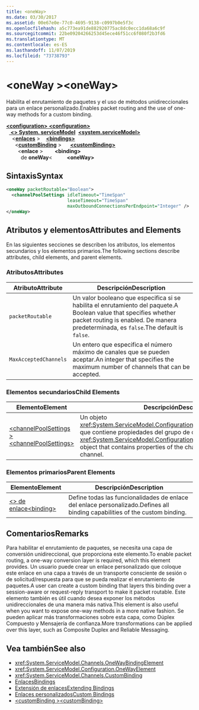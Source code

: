 ```yaml
---
title: <oneWay>
ms.date: 03/30/2017
ms.assetid: 00e67e0e-77c0-4695-9138-c0997b0e5f3c
ms.openlocfilehash: a5c773ea91de882920775ac8dc0ecc1da68a6c9f
ms.sourcegitcommit: 22be09204266253d45ece46f51cc6f080f2b3fd6
ms.translationtype: MT
ms.contentlocale: es-ES
ms.lasthandoff: 11/07/2019
ms.locfileid: "73738793"
---
```

# <a name="oneway"></a><span data-ttu-id="a10bc-101">\<oneWay ></span><span class="sxs-lookup"><span data-stu-id="a10bc-101">\<oneWay></span></span>
<span data-ttu-id="a10bc-102">Habilita el enrutamiento de paquetes y el uso de métodos unidireccionales para un enlace personalizado.</span><span class="sxs-lookup"><span data-stu-id="a10bc-102">Enables packet routing and the use of one-way methods for a custom binding.</span></span>  
  
<span data-ttu-id="a10bc-103">[ **\<configuration>** ](../configuration-element.md)</span><span class="sxs-lookup"><span data-stu-id="a10bc-103">[**\<configuration>**](../configuration-element.md)</span></span>\
<span data-ttu-id="a10bc-104">&nbsp;&nbsp;[ **\<> System. serviceModel**](system-servicemodel.md)</span><span class="sxs-lookup"><span data-stu-id="a10bc-104">&nbsp;&nbsp;[**\<system.serviceModel>**](system-servicemodel.md)</span></span>\
<span data-ttu-id="a10bc-105">&nbsp;&nbsp;&nbsp;&nbsp;\<[**enlaces**](bindings.md) ></span><span class="sxs-lookup"><span data-stu-id="a10bc-105">&nbsp;&nbsp;&nbsp;&nbsp;[**\<bindings>**](bindings.md)</span></span>\
<span data-ttu-id="a10bc-106">&nbsp;&nbsp;&nbsp;&nbsp;&nbsp;&nbsp;\<[**customBinding**](custombinding.md) ></span><span class="sxs-lookup"><span data-stu-id="a10bc-106">&nbsp;&nbsp;&nbsp;&nbsp;&nbsp;&nbsp;[**\<customBinding>**](custombinding.md)</span></span>\
<span data-ttu-id="a10bc-107">&nbsp;&nbsp;&nbsp;&nbsp;&nbsp;&nbsp;&nbsp;&nbsp;\<**enlace** ></span><span class="sxs-lookup"><span data-stu-id="a10bc-107">&nbsp;&nbsp;&nbsp;&nbsp;&nbsp;&nbsp;&nbsp;&nbsp;**\<binding>**</span></span>\
<span data-ttu-id="a10bc-108">&nbsp;&nbsp;&nbsp;&nbsp;&nbsp;&nbsp;&nbsp;&nbsp;&nbsp;&nbsp;de **oneWay**\<</span><span class="sxs-lookup"><span data-stu-id="a10bc-108">&nbsp;&nbsp;&nbsp;&nbsp;&nbsp;&nbsp;&nbsp;&nbsp;&nbsp;&nbsp;**\<oneWay>**</span></span>  
  
## <a name="syntax"></a><span data-ttu-id="a10bc-109">Sintaxis</span><span class="sxs-lookup"><span data-stu-id="a10bc-109">Syntax</span></span>  
  
```xml  
<oneWay packetRoutable="Boolean">
  <channelPoolSettings idleTimeout="TimeSpan"
                       leaseTimeout="TimeSpan"
                       maxOutboundConnectionsPerEndpoint="Integer" />
</oneWay>
```  
  
## <a name="attributes-and-elements"></a><span data-ttu-id="a10bc-110">Atributos y elementos</span><span class="sxs-lookup"><span data-stu-id="a10bc-110">Attributes and Elements</span></span>  
 <span data-ttu-id="a10bc-111">En las siguientes secciones se describen los atributos, los elementos secundarios y los elementos primarios.</span><span class="sxs-lookup"><span data-stu-id="a10bc-111">The following sections describe attributes, child elements, and parent elements.</span></span>  
  
### <a name="attributes"></a><span data-ttu-id="a10bc-112">Atributos</span><span class="sxs-lookup"><span data-stu-id="a10bc-112">Attributes</span></span>  
  
|<span data-ttu-id="a10bc-113">Atributo</span><span class="sxs-lookup"><span data-stu-id="a10bc-113">Attribute</span></span>|<span data-ttu-id="a10bc-114">Descripción</span><span class="sxs-lookup"><span data-stu-id="a10bc-114">Description</span></span>|  
|---------------|-----------------|  
|`packetRoutable`|<span data-ttu-id="a10bc-115">Un valor booleano que especifica si se habilita el enrutamiento del paquete.</span><span class="sxs-lookup"><span data-stu-id="a10bc-115">A Boolean value that specifies whether packet routing is enabled.</span></span> <span data-ttu-id="a10bc-116">De manera predeterminada, es `false`.</span><span class="sxs-lookup"><span data-stu-id="a10bc-116">The default is `false`.</span></span>|  
|`MaxAcceptedChannels`|<span data-ttu-id="a10bc-117">Un entero que especifica el número máximo de canales que se pueden aceptar.</span><span class="sxs-lookup"><span data-stu-id="a10bc-117">An integer that specifies the maximum number of channels that can be accepted.</span></span>|  
  
### <a name="child-elements"></a><span data-ttu-id="a10bc-118">Elementos secundarios</span><span class="sxs-lookup"><span data-stu-id="a10bc-118">Child Elements</span></span>  
  
|<span data-ttu-id="a10bc-119">Elemento</span><span class="sxs-lookup"><span data-stu-id="a10bc-119">Element</span></span>|<span data-ttu-id="a10bc-120">Descripción</span><span class="sxs-lookup"><span data-stu-id="a10bc-120">Description</span></span>|  
|-------------|-----------------|  
|[<span data-ttu-id="a10bc-121">\<channelPoolSettings ></span><span class="sxs-lookup"><span data-stu-id="a10bc-121">\<channelPoolSettings></span></span>](channelpoolsettings.md)|<span data-ttu-id="a10bc-122">Un objeto <xref:System.ServiceModel.Configuration.ChannelPoolSettingsElement> que contiene propiedades del grupo de canales para el canal actual.</span><span class="sxs-lookup"><span data-stu-id="a10bc-122">A <xref:System.ServiceModel.Configuration.ChannelPoolSettingsElement> object that contains properties of the channel pool for the current channel.</span></span>|  
  
### <a name="parent-elements"></a><span data-ttu-id="a10bc-123">Elementos primarios</span><span class="sxs-lookup"><span data-stu-id="a10bc-123">Parent Elements</span></span>  
  
|<span data-ttu-id="a10bc-124">Elemento</span><span class="sxs-lookup"><span data-stu-id="a10bc-124">Element</span></span>|<span data-ttu-id="a10bc-125">Descripción</span><span class="sxs-lookup"><span data-stu-id="a10bc-125">Description</span></span>|  
|-------------|-----------------|  
|[<span data-ttu-id="a10bc-126">\<> de enlace</span><span class="sxs-lookup"><span data-stu-id="a10bc-126">\<binding></span></span>](bindings.md)|<span data-ttu-id="a10bc-127">Define todas las funcionalidades de enlace del enlace personalizado.</span><span class="sxs-lookup"><span data-stu-id="a10bc-127">Defines all binding capabilities of the custom binding.</span></span>|  
  
## <a name="remarks"></a><span data-ttu-id="a10bc-128">Comentarios</span><span class="sxs-lookup"><span data-stu-id="a10bc-128">Remarks</span></span>  
 <span data-ttu-id="a10bc-129">Para habilitar el enrutamiento de paquetes, se necesita una capa de conversión unidireccional, que proporciona este elemento.</span><span class="sxs-lookup"><span data-stu-id="a10bc-129">To enable packet routing, a one-way conversion layer is required, which this element provides.</span></span> <span data-ttu-id="a10bc-130">Un usuario puede crear un enlace personalizado que coloque este enlace en una capa a través de un transporte consciente de sesión o de solicitud/respuesta para que se pueda realizar el enrutamiento de paquetes.</span><span class="sxs-lookup"><span data-stu-id="a10bc-130">A user can create a custom binding that layers this binding over a session-aware or request-reply transport to make it packet routable.</span></span> <span data-ttu-id="a10bc-131">Este elemento también es útil cuando desea exponer los métodos unidireccionales de una manera más nativa.</span><span class="sxs-lookup"><span data-stu-id="a10bc-131">This element is also useful when you want to expose one-way methods in a more native fashion.</span></span> <span data-ttu-id="a10bc-132">Se pueden aplicar más transformaciones sobre esta capa, como Dúplex Compuesto y Mensajería de confianza.</span><span class="sxs-lookup"><span data-stu-id="a10bc-132">More transformations can be applied over this layer, such as Composite Duplex and Reliable Messaging.</span></span>  
  
## <a name="see-also"></a><span data-ttu-id="a10bc-133">Vea también</span><span class="sxs-lookup"><span data-stu-id="a10bc-133">See also</span></span>

- <xref:System.ServiceModel.Channels.OneWayBindingElement>
- <xref:System.ServiceModel.Configuration.OneWayElement>
- <xref:System.ServiceModel.Channels.CustomBinding>
- [<span data-ttu-id="a10bc-134">Enlaces</span><span class="sxs-lookup"><span data-stu-id="a10bc-134">Bindings</span></span>](../../../wcf/bindings.md)
- [<span data-ttu-id="a10bc-135">Extensión de enlaces</span><span class="sxs-lookup"><span data-stu-id="a10bc-135">Extending Bindings</span></span>](../../../wcf/extending/extending-bindings.md)
- [<span data-ttu-id="a10bc-136">Enlaces personalizados</span><span class="sxs-lookup"><span data-stu-id="a10bc-136">Custom Bindings</span></span>](../../../wcf/extending/custom-bindings.md)
- [<span data-ttu-id="a10bc-137">\<customBinding ></span><span class="sxs-lookup"><span data-stu-id="a10bc-137">\<customBinding></span></span>](custombinding.md)
